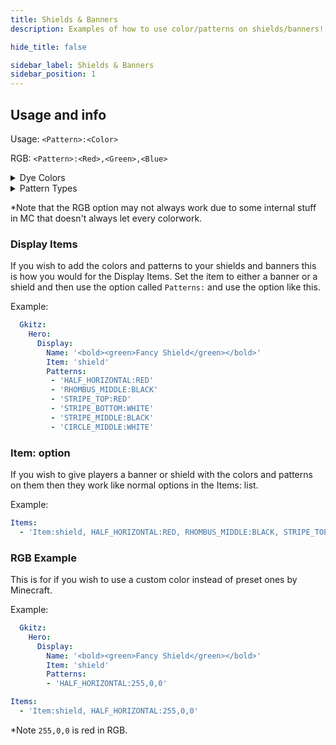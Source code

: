 ```yaml
---
title: Shields & Banners
description: Examples of how to use color/patterns on shields/banners!

hide_title: false

sidebar_label: Shields & Banners
sidebar_position: 1
---
```

## Usage and info
Usage: `<Pattern>:<Color>`

RGB: `<Pattern>:<Red>,<Green>,<Blue>`

<details>
  <summary>Dye Colors</summary>

* https://jd.papermc.io/paper/1.20.6/org/bukkit/DyeColor.html
</details>

<details>
  <summary>Pattern Types</summary>

* https://jd.papermc.io/paper/1.20.6/org/bukkit/block/banner/PatternType.html
</details>

*Note that the RGB option may not always work due to some internal stuff in MC that doesn't always let every colorwork.

### Display Items
If you wish to add the colors and patterns to your shields and banners this is how you would for the Display Items.
Set the item to either a banner or a shield and then use the option called `Patterns:` and use the option like this.

Example:
```yaml
  Gkitz:
    Hero:
      Display:
        Name: '<bold><green>Fancy Shield</green></bold>'
        Item: 'shield'
        Patterns:
         - 'HALF_HORIZONTAL:RED'
         - 'RHOMBUS_MIDDLE:BLACK'
         - 'STRIPE_TOP:RED'
         - 'STRIPE_BOTTOM:WHITE'
         - 'STRIPE_MIDDLE:BLACK'
         - 'CIRCLE_MIDDLE:WHITE'
```

### Item: option
If you wish to give players a banner or shield with the colors and patterns on them then they work like normal options in the Items: list.

Example:
```yaml
Items:
  - 'Item:shield, HALF_HORIZONTAL:RED, RHOMBUS_MIDDLE:BLACK, STRIPE_TOP:RED, STRIPE_BOTTOM:WHITE, STRIPE_MIDDLE:BLACK, CIRCLE_MIDDLE:WHITE'
```

### RGB Example
This is for if you wish to use a custom color instead of preset ones by Minecraft.

Example:
```yaml
  Gkitz:
    Hero:
      Display:
        Name: '<bold><green>Fancy Shield</green></bold>'
        Item: 'shield'
        Patterns:
        - 'HALF_HORIZONTAL:255,0,0'
```
```yaml
Items:
  - 'Item:shield, HALF_HORIZONTAL:255,0,0'
```
*Note `255,0,0` is red in RGB.